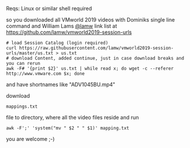 Reqs: Linux or similar shell required

so you downloaded all VMworld 2019 videos with Dominiks single line command and William Lams [@lamw](https://github.com/lamw) link list at https://github.com/lamw/vmworld2019-session-urls

````
# load Session Catalog (login required)
curl https://raw.githubusercontent.com/lamw/vmworld2019-session-urls/master/us.txt > us.txt
# download Content, added continue, just in case download breaks and you can rerun
awk -F# '{print $2}' us.txt | while read x; do wget -c --referer http://www.vmware.com $x; done
````

and have shortnames like "ADV1045BU.mp4"

download 
```
mappings.txt
```
file to directory, where all the video files reside and run
```
awk -F';' 'system("mv " $2 " " $1)' mapping.txt
```
you are welcome ;-)
